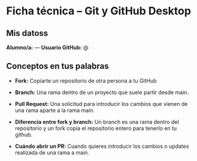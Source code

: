 # Ficha técnica – Git y GitHub Desktop

## Mis datoss
**Alumno/a:** <tu nombre> — **Usuario GitHub:** @<tu-usuario>

## Conceptos en tus palabras
- **Fork:** 
 Copiarte un repositorio de otra persona a tu GitHub
- **Branch:** 
Una rama dentro de un proyecto que suele partir desde main.
- **Pull Request:**
Una solicitud para introducir los cambios que vienen de una rama aparte a la rama main.

- **Diferencia entre fork y branch:** 
Un branch es una rama dentro del repositorio y un fork copia el repositorio entero para tenerlo en tu github.

- **Cuándo abrir un PR:** 
Cuando quieres introducir los cambios o updates realizada de una rama a main.